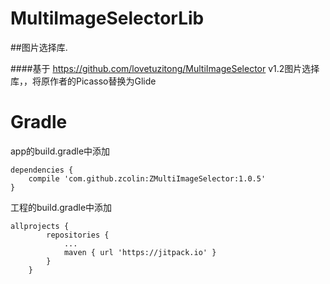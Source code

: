 # MultiImageSelectorLib
##图片选择库.

####基于 https://github.com/lovetuzitong/MultiImageSelector v1.2图片选择库，，将原作者的Picasso替换为Glide

Gradle
=
app的build.gradle中添加
```
dependencies {
    compile 'com.github.zcolin:ZMultiImageSelector:1.0.5'
}
```
工程的build.gradle中添加
```
allprojects {
        repositories {
            ...
            maven { url 'https://jitpack.io' }
        }
    }
```
